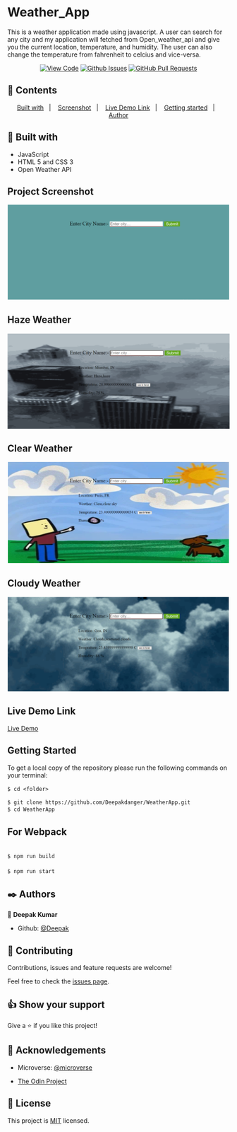 # Weather_App

This is a weather application made using javascript. A user can search for any city and my application will fetched from Open_weather_api and give you the current location, temperature, and humidity. The user can also change the temperature from fahrenheit to celcius and vice-versa.

<div align="center">

[![View Code](https://img.shields.io/badge/View%20-Code-green)](https://github.com/Deepakdanger/WeatherApp)
[![Github Issues](https://img.shields.io/badge/GitHub-Issues-orange)](https://github.com/Deepakdanger/WeatherApp/issues)
[![GitHub Pull Requests](https://img.shields.io/badge/GitHub-Pull%20Requests-blue)](https://github.com/Deepakdanger/WeatherApp/pulls)

</div>

## 📝 Contents

<p align="center">
<a href="#with">Built with</a>&nbsp;&nbsp;&nbsp;|&nbsp;&nbsp;&nbsp;
<a href="#sc">Screenshot</a>&nbsp;&nbsp;&nbsp;|&nbsp;&nbsp;&nbsp;
<a href="#ll">Live Demo Link</a>&nbsp;&nbsp;&nbsp;|&nbsp;&nbsp;&nbsp;
<a href="#gs">Getting started</a>&nbsp;&nbsp;&nbsp;|&nbsp;&nbsp;&nbsp;
<a href="#author">Author</a>
</p>

## 🔧 Built with<a name = "with"></a>

- JavaScript
- HTML 5 and CSS 3
- Open Weather API

## Project Screenshot <a name = "sc"></a>

![Home-Page](dist/assets/img/img1.PNG)

## Haze Weather

![Haze-Weather](dist/assets/img/img4-haze.PNG)


## Clear Weather

![Clear-Sky](dist/assets/img/img3-sunny.PNG)


## Cloudy Weather

![Clear-Sky](dist/assets/img/img2-cloud.PNG)


## Live Demo Link <a name = "ll"></a>

[Live Demo]()


## Getting Started <a name = "gs"></a>

To get a local copy of the repository please run the following commands on your terminal:

```
$ cd <folder>
```

~~~bash
$ git clone https://github.com/Deepakdanger/WeatherApp.git
$ cd WeatherApp

~~~

## For Webpack

~~~bash

$ npm run build

$ npm run start

~~~


## ✒️  Authors <a name = "author"></a>


👤 **Deepak Kumar**

- Github: [@Deepak](https://github.com/Deepakdanger)



## 🤝 Contributing

Contributions, issues and feature requests are welcome!

Feel free to check the [issues page](https://github.com/Deepakdanger/WeatherApp/issues).


## 👍 Show your support

Give a ⭐️ if you like this project!

## :clap: Acknowledgements

- Microverse: [@microverse](https://www.microverse.org/)

- [The Odin Project](https://www.theodinproject.com/courses/javascript/lessons/weather-app)

## 📝 License

This project is [MIT](./LICENSE) licensed.
